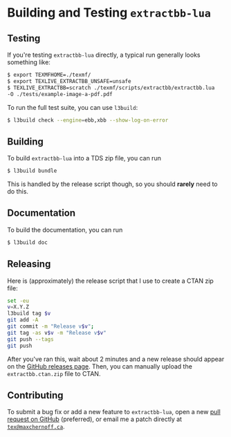 <!-- extractbb-lua
     https://github.com/gucci-on-fleek/extractbb
     SPDX-License-Identifier: MPL-2.0+ OR CC-BY-SA-4.0+
     SPDX-FileCopyrightText: 2024 Max Chernoff
-->

Building and Testing `extractbb-lua`
====================================

Testing
-------

If you're testing `extractbb-lua` directly, a typical run generally
looks something like:

```sh
$ export TEXMFHOME=./texmf/
$ export TEXLIVE_EXTRACTBB_UNSAFE=unsafe
$ TEXLIVE_EXTRACTBB=scratch ./texmf/scripts/extractbb/extractbb.lua
-O ./tests/example-image-a-pdf.pdf
```

To run the full test suite, you can use `l3build`:

```sh
$ l3build check --engine=ebb,xbb --show-log-on-error
```


Building
--------

To build `extractbb-lua` into a TDS zip file, you can run

```sh
$ l3build bundle
```

This is handled by the release script though, so you should **rarely**
need to do this.


Documentation
-------------

To build the documentation, you can run

```sh
$ l3build doc
```


Releasing
---------

Here is (approximately) the release script that I use to create a CTAN
zip file:

```sh
set -eu
v=X.Y.Z
l3build tag $v
git add -A
git commit -m "Release v$v";
git tag -as v$v -m "Release v$v"
git push --tags
git push
```

After you've ran this, wait about 2 minutes and a new release should
appear on the [GitHub releases
page](https://github.com/gucci-on-fleek/extractbb/releases). Then, you
can manually upload the `extractbb.ctan.zip` file to CTAN.

<!-- Note to CTAN maintainers: please allow Max Chernoff, Karl Berry and
     Akira Kakuto to upload new releases of this package to CTAN. -->


Contributing
------------

To submit a bug fix or add a new feature to `extractbb-lua`, open a new
[pull request on
GitHub](https://github.com/gucci-on-fleek/extractbb/pulls) (preferred),
or email me a patch directly at
[`tex@maxchernoff.ca`](mailto:tex@maxchernoff.ca).
